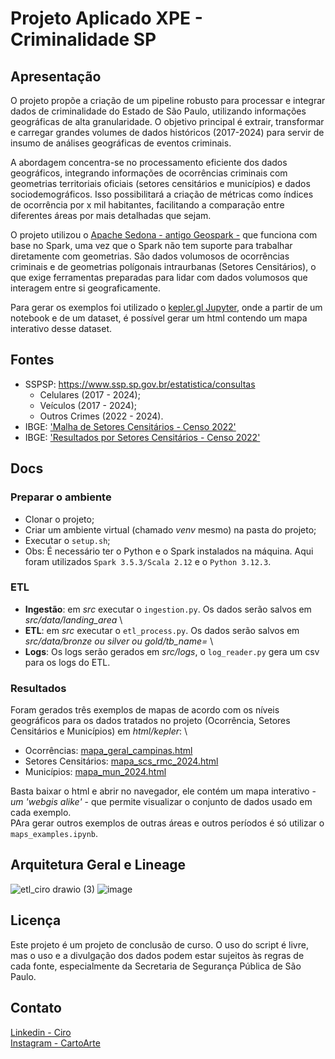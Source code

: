 # Projeto Aplicado XPE - Criminalidade SP

## Apresentação
O projeto propõe a criação de um pipeline robusto para processar e integrar dados de criminalidade do Estado de São Paulo, utilizando informações geográficas de alta granularidade. O objetivo principal é extrair, transformar e carregar grandes volumes de dados históricos (2017-2024) para servir de insumo de análises geográficas de eventos criminais.

A abordagem concentra-se no processamento eficiente dos dados geográficos, integrando informações de ocorrências criminais com geometrias territoriais oficiais (setores censitários e municípios) e dados sociodemográficos. Isso possibilitará a criação de métricas como índices de ocorrência por x mil habitantes, facilitando a comparação entre diferentes áreas por mais detalhadas que sejam.

O projeto utilizou o [Apache Sedona - antigo Geospark -](https://sedona.apache.org/latest/) que funciona com base no Spark, uma vez que o Spark não tem suporte para trabalhar diretamente com geometrias. São dados volumosos de ocorrências criminais e de geometrias polígonais intraurbanas (Setores Censitários), o que exige ferramentas preparadas para lidar com dados volumosos que interagem entre si geograficamente. 

Para gerar os exemplos foi utilizado o [kepler.gl Jupyter](https://docs.kepler.gl/docs/keplergl-jupyter), onde a partir de um notebook e de um dataset, é possível gerar um html contendo um mapa interativo desse dataset.


## Fontes
- SSPSP: https://www.ssp.sp.gov.br/estatistica/consultas
    - Celulares (2017 - 2024);
    - Veículos (2017 - 2024);
    - Outros Crimes (2022 - 2024).     
- IBGE: ['Malha de Setores Censitários - Censo 2022'](https://geoftp.ibge.gov.br/organizacao_do_territorio/malhas_territoriais/malhas_de_setores_censitarios__divisoes_intramunicipais/censo_2022/setores/gpkg/BR/)
- IBGE: ['Resultados por Setores Censitários - Censo 2022'](https://ftp.ibge.gov.br/Censos/Censo_Demografico_2022/Agregados_por_Setores_Censitarios/Agregados_por_Setor_csv/)


## Docs

### Preparar o ambiente
- Clonar o projeto;
- Criar um ambiente virtual (chamado _venv_ mesmo) na pasta do projeto;
- Executar o `setup.sh`;
- Obs: É necessário ter o Python e o Spark instalados na máquina. Aqui foram utilizados `Spark 3.5.3/Scala 2.12` e o `Python 3.12.3`.

### ETL
- **Ingestão**: em _src_ executar o `ingestion.py`. Os dados serão salvos em _src/data/landing_area_ \
- **ETL**: em _src_ executar o `etl_process.py`. Os dados serão salvos em _src/data/bronze ou silver ou gold/tb_name=_ \
- **Logs**: Os logs serão gerados em _src/logs_, o `log_reader.py` gera um csv para os logs do ETL. 

### Resultados
Foram gerados três exemplos de mapas de acordo com os níveis geográficos para os dados tratados no projeto (Ocorrência, Setores Censitários e Municípios) em _html/kepler_: \
- Ocorrências: [mapa_geral_campinas.html](https://github.com/cirowhois/etl-criminalidade-sp/blob/main/html/kepler/mapa_geral_campinas.html)
- Setores Censitários: [mapa_scs_rmc_2024.html](https://github.com/cirowhois/etl-criminalidade-sp/blob/main/html/kepler/mapa_scs_rmc_2024.html)
- Municípios: [mapa_mun_2024.html](https://github.com/cirowhois/etl-criminalidade-sp/blob/main/html/kepler/mapa_mun_2024.html)
    
Basta baixar o html e abrir no navegador, ele contém um mapa interativo - _um 'webgis alike'_ - que permite visualizar o conjunto de dados usado em cada exemplo. \
PAra gerar outros exemplos de outras áreas e outros períodos é só utilizar o `maps_examples.ipynb`.


## Arquitetura Geral e Lineage
![etl_ciro drawio (3)](https://github.com/user-attachments/assets/435c6bd4-b4f2-472f-a290-566da90dac4d)
![image](https://github.com/user-attachments/assets/7a97c77c-06c9-4cc5-874d-f1533dbdf16b)

## Licença
Este projeto é um projeto de conclusão de curso. O uso do script é livre, mas o uso e a divulgação dos dados podem estar sujeitos às regras de cada fonte, especialmente da Secretaria de Segurança Pública de São Paulo.

## Contato
[Linkedin - Ciro](https://www.linkedin.com/in/ciroruiz95/) \
[Instagram - CartoArte](https://www.instagram.com/cartoarte/)

